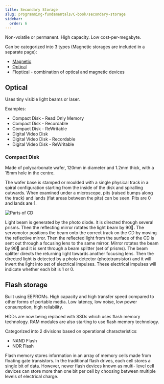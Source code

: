 ```yaml
---
title: Secondary Storage
slug: programming-fundamentals/C-book/secondary-storage
sidebar:
  order: 6
---
```


Non-volatile or permanent. High capacity. Low cost-per-megabyte.

Can be categorized into 3 types (Magnetic storages are included in a separate
page):

- [Magnetic](/programming-fundamentals/magnetic-storage)
- [Optical](#optical)
- Floptical - combination of optical and magnetic devices

## Optical

Uses tiny visible light beams or laser.

Examples:

- Compact Disk - Read Only Memory
- Compact Disk - Recordable
- Compact Disk - ReWritable
- Digital Video Disk
- Digital Video Disk - Recordable
- Digital Video Disk - ReWritable

### Compact Disk

Made of polycarbonate wafer, 120mm in diameter and 1.2mm thick, with a 15mm hole
in the centre.

The wafer base is stamped or moulded with a single physical track in a spiral
configuration starting from the inside of the disk and spiralling outwards. When
examined under a microscope, pits (raised bumps along the track) and lands (flat
areas between the pits) can be seen. Pits are 0 and lands are 1.

![Parts of CD](/programming/parts-of-cd.jpg)

Light beam is generated by the photo diode. It is directed through several
prisms. Then the reflecting mirror rotates the light beam by 90. The servomotor
positions the beam onto the correct track on the CD by moving the reflective
mirror. Then the reflected light from the surface of the CD is sent out through
a focusing lens to the same mirror. Mirror rotates the beam by 90 and it is
sent through a beam splitter (set of prisms). The beam splitter directs the
returning light towards another focusing lens. Then the directed light is
detected by a photo detector (phototransistor) and it will invert the light into
set of electrical impulses. These electrical impulses will indicate whether each
bit is 1 or 0.

## Flash storage

Built using EEPROMs. High capacity and high transfer speed compared to other
forms of portable media. Low latency, low noise, low power consumption, high
reliability.

HDDs are now being replaced with SSDs which uses flash memory technology. RAM
modules are also starting to use flash memory technology.

Categorized into 2 divisions based on operational characteristics:

- NAND Flash
- NOR Flash

Flash memory stores information in an array of memory cells made from floating
gate transistors. In the traditional flash drives, each cell stores a single bit
of data. However, newer flash devices known as multi- level cell devices can
store more than one bit per cell by choosing between multiple levels of
electrical charge.
